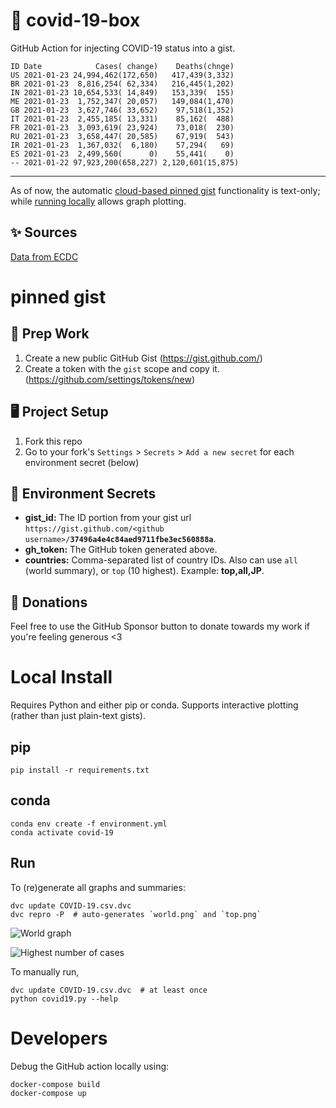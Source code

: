 # 🏥 covid-19-box

GitHub Action for injecting COVID-19 status into a gist.

```
ID Date            Cases( change)    Deaths(chnge)
US 2021-01-23 24,994,462(172,650)   417,439(3,332)
BR 2021-01-23  8,816,254( 62,334)   216,445(1,202)
IN 2021-01-23 10,654,533( 14,849)   153,339(  155)
ME 2021-01-23  1,752,347( 20,057)   149,084(1,470)
GB 2021-01-23  3,627,746( 33,652)    97,518(1,352)
IT 2021-01-23  2,455,185( 13,331)    85,162(  488)
FR 2021-01-23  3,093,619( 23,924)    73,018(  230)
RU 2021-01-23  3,658,447( 20,585)    67,919(  543)
IR 2021-01-23  1,367,032(  6,180)    57,294(   69)
ES 2021-01-23  2,499,560(      0)    55,441(    0)
-- 2021-01-22 97,923,200(658,227) 2,120,601(15,875)
```

---

As of now, the automatic [cloud-based pinned gist](#pinned-gist) functionality is text-only;
while [running locally](#local-install) allows graph plotting.

## ✨ Sources

[Data from ECDC](https://www.ecdc.europa.eu/en/publications-data/download-todays-data-geographic-distribution-covid-19-cases-worldwide)

# pinned gist

## 🎒 Prep Work
1. Create a new public GitHub Gist (https://gist.github.com/)
1. Create a token with the `gist` scope and copy it. (https://github.com/settings/tokens/new)

## 🖥 Project Setup
1. Fork this repo
1. Go to your fork's `Settings` > `Secrets` > `Add a new secret` for each environment secret (below)

## 🤫 Environment Secrets
- **gist_id:** The ID portion from your gist url `https://gist.github.com/<github username>/`**`37496a4e4c84aed9711fbe3ec560888a`**.
- **gh_token:** The GitHub token generated above.
- **countries:** Comma-separated list of country IDs. Also can use `all` (world summary), or `top` (10 highest). Example: **top,all,JP**.

## 💸 Donations

Feel free to use the GitHub Sponsor button to donate towards my work if you're feeling generous <3

# Local Install

Requires Python and either pip or conda. Supports interactive plotting (rather than just plain-text gists).

## pip

```
pip install -r requirements.txt
```

## conda

```
conda env create -f environment.yml
conda activate covid-19
```

## Run

To (re)generate all graphs and summaries:

```
dvc update COVID-19.csv.dvc
dvc repro -P  # auto-generates `world.png` and `top.png`
```

![World graph](world.png)

![Highest number of cases](top.png)

To manually run,

```
dvc update COVID-19.csv.dvc  # at least once
python covid19.py --help
```

# Developers

Debug the GitHub action locally using:

```
docker-compose build
docker-compose up
```
